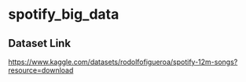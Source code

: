# spotify_big_data

## Dataset Link
https://www.kaggle.com/datasets/rodolfofigueroa/spotify-12m-songs?resource=download
